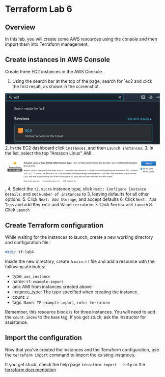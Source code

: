 # Terraform Lab 6

## Overview
In this lab, you will create some AWS resources using the console and then import them into Terraform management. 

## Create instances in AWS Console
Create three EC2 instances in the AWS Console. 

1. Using the search bar at the top of the page, search for `ec2 and click the first result, as shown in the screenshot. 

![ec2 search](images/ec2_search.png)
2. In the EC2 dashboard click `instances`, and then `Launch instances`. 
3. In the list, select the top "Amazon Linux" AMI. 

![aws-ami](images/aws_ami.png),
4. Select the `t2.micro` instance type, click `Next: Configure Instance Details`, and set `Number of instances` to 3, leaving defaults for all other options. 
5. Click `Next: Add Storage`, and accept defaults 
6. Click `Next: Add Tags` and add Key `role` and Value `terraform`. 
7. Click `Review and Launch`
8. Click `Launch` 

## Create Terraform configuration 
While waiting for the instances to launch, create a new working directory and configuration file. 
```sh
mkdir tf-lab4
```
Inside the new directory, create a `main.tf` file and add a resource with the following attributes:
- type: `aws_instance`
- name: `tf-example-import`
- ami: AMI from instances created above
- instance_type: The type specified when creating the instance.
- count: `3`
- tags: `Name: TF-example-import`, `role: terraform`

Remember, this resource block is for three instances. You will need to add the `count.index` to the `Name` tag. If you get stuck, ask the instructor for assistance.

## Import the configuration 
Now that you've created the instances and the Terraform configuration, use the `terraform import` command to import the existing instances. 

If you get stuck, check the help page `terraform import --help` or the [terraform documentation](https://www.terraform.io/docs/cli/import/index.html)




